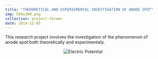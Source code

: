 ```yaml
---
title: "THERORETICAL AND EXPERIEMENTAL INVESTIGATION OF ANODE SPOT"
img: 500x300.png
collection: project-former
date: 2014-12-05
---
```


This research project involves the investigation of the phenomenon of anode spot both theoretically and experimentaly.

<center>
<img src="/images/projects-former/hollow-cathode-orifice.png" alt="Electric Potential" style="width=95.0%;"/>
</center>
